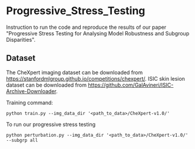 # Progressive_Stress_Testing
Instruction to run the code and reproduce the results of our paper "Progressive Stress Testing for Analysing Model Robustness and Subgroup Disparities".

## Dataset

The CheXpert imaging dataset can be downloaded from https://stanfordmlgroup.github.io/competitions/chexpert/.
ISIC skin lesion dataset can be downloaded from https://github.com/GalAvineri/ISIC-Archive-Downloader.


Training command:
```
python train.py --img_data_dir '<path_to_data>/CheXpert-v1.0/'
```
To run our progressive stress testing
```
python perturbation.py --img_data_dir '<path_to_data>/CheXpert-v1.0/' --subgrp all
```
